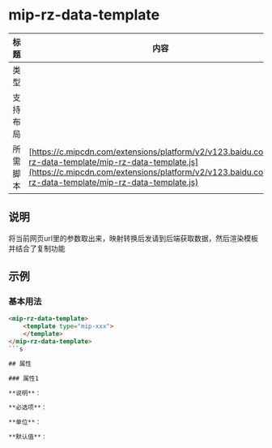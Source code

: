 # mip-rz-data-template

标题|内容
----|----
类型|
支持布局|
所需脚本| [https://c.mipcdn.com/extensions/platform/v2/v123.baidu.com/mip-rz-data-template/mip-rz-data-template.js](https://c.mipcdn.com/extensions/platform/v2/v123.baidu.com/mip-rz-data-template/mip-rz-data-template.js)

## 说明

将当前网页url里的参数取出来，映射转换后发请到后端获取数据，然后渲染模板
并结合了复制功能

## 示例

### 基本用法
```html
<mip-rz-data-template>
    <template type="mip-xxx">
    </template>
</mip-rz-data-template>
```s

## 属性

### 属性1

**说明**：

**必选项**：

**单位**：

**默认值**：